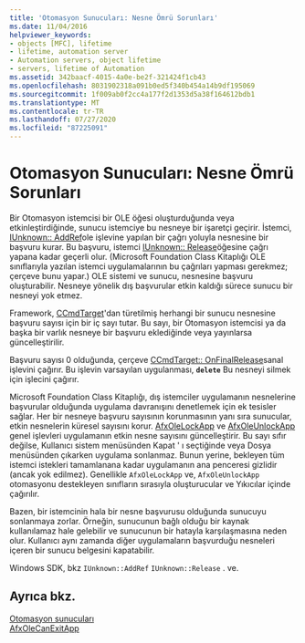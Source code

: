 ```yaml
---
title: 'Otomasyon Sunucuları: Nesne Ömrü Sorunları'
ms.date: 11/04/2016
helpviewer_keywords:
- objects [MFC], lifetime
- lifetime, automation server
- Automation servers, object lifetime
- servers, lifetime of Automation
ms.assetid: 342baacf-4015-4a0e-be2f-321424f1cb43
ms.openlocfilehash: 8031902318a091b0ed5f340b454a14b9df195069
ms.sourcegitcommit: 1f009ab0f2cc4a177f2d1353d5a38f164612bdb1
ms.translationtype: MT
ms.contentlocale: tr-TR
ms.lasthandoff: 07/27/2020
ms.locfileid: "87225091"
---
```

# <a name="automation-servers-object-lifetime-issues"></a>Otomasyon Sunucuları: Nesne Ömrü Sorunları

Bir Otomasyon istemcisi bir OLE öğesi oluşturduğunda veya etkinleştirdiğinde, sunucu istemciye bu nesneye bir işaretçi geçirir. İstemci, [IUnknown:: AddRef](/windows/win32/api/unknwn/nf-unknwn-iunknown-addref)ole işlevine yapılan bir çağrı yoluyla nesnesine bir başvuru kurar. Bu başvuru, istemci [IUnknown:: Release](/windows/win32/api/unknwn/nf-unknwn-iunknown-release)öğesine çağrı yapana kadar geçerli olur. (Microsoft Foundation Class Kitaplığı OLE sınıflarıyla yazılan istemci uygulamalarının bu çağrıları yapması gerekmez; çerçeve bunu yapar.) OLE sistemi ve sunucu, nesnesine başvuru oluşturabilir. Nesneye yönelik dış başvurular etkin kaldığı sürece sunucu bir nesneyi yok etmez.

Framework, [CCmdTarget](reference/ccmdtarget-class.md)'dan türetilmiş herhangi bir sunucu nesnesine başvuru sayısı için bir iç sayı tutar. Bu sayı, bir Otomasyon istemcisi ya da başka bir varlık nesneye bir başvuru eklediğinde veya yayınlarsa güncelleştirilir.

Başvuru sayısı 0 olduğunda, çerçeve [CCmdTarget:: OnFinalRelease](reference/ccmdtarget-class.md#onfinalrelease)sanal işlevini çağırır. Bu işlevin varsayılan uygulanması, **`delete`** Bu nesneyi silmek için işlecini çağırır.

Microsoft Foundation Class Kitaplığı, dış istemciler uygulamanın nesnelerine başvurular olduğunda uygulama davranışını denetlemek için ek tesisler sağlar. Her bir nesneye başvuru sayısının korunmasının yanı sıra sunucular, etkin nesnelerin küresel sayısını korur. [AfxOleLockApp](reference/application-control.md#afxolelockapp) ve [AfxOleUnlockApp](reference/application-control.md#afxoleunlockapp) genel işlevleri uygulamanın etkin nesne sayısını güncelleştirir. Bu sayı sıfır değilse, Kullanıcı sistem menüsünden Kapat ' ı seçtiğinde veya Dosya menüsünden çıkarken uygulama sonlanmaz. Bunun yerine, bekleyen tüm istemci istekleri tamamlanana kadar uygulamanın ana penceresi gizlidir (ancak yok edilmez). Genellikle `AfxOleLockApp` ve, `AfxOleUnlockApp` otomasyonu destekleyen sınıfların sırasıyla oluşturucular ve Yıkıcılar içinde çağırılır.

Bazen, bir istemcinin hala bir nesne başvurusu olduğunda sunucuyu sonlanmaya zorlar. Örneğin, sunucunun bağlı olduğu bir kaynak kullanılamaz hale gelebilir ve sunucunun bir hatayla karşılaşmasına neden olur. Kullanıcı aynı zamanda diğer uygulamaların başvurduğu nesneleri içeren bir sunucu belgesini kapatabilir.

Windows SDK, bkz `IUnknown::AddRef` `IUnknown::Release` . ve.

## <a name="see-also"></a>Ayrıca bkz.

[Otomasyon sunucuları](automation-servers.md)<br/>
[AfxOleCanExitApp](reference/application-control.md#afxolecanexitapp)
